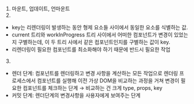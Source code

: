 1. 마운트, 업데이트, 언마운트
2.

- key는 리렌더링이 발생하는 동안 형제 요소들 사이에서 동일한 요소를 식별하는 값.
- current 트리와 workInProgress 트리 사이에서 어떠한 컴포넌트가 변경이 있었는지 구별하는데, 이 두 트리 사에서 같은 컴포넌트인지를 구별하는 값이 key.
- 리렌더링이 필요한 컴포넌트를 최소화해야 하기 때문에 반드시 필요한 작업

3.

- 렌더 단계: 컴포넌트를 렌더링하고 변경 사항을 계산하는 모든 작업으로 렌더링 프로세스에서 컴포넌트를 실행해 이전 가상 DOM을 비교하는 과정을 거쳐 변경이 필요한 컴포넌트를 체크하는 단계
  → 비교하는 건 크게 type, props, key
- 커밋 단계: 렌더단계의 변경사항을 사용자에게 보여주는 단계
